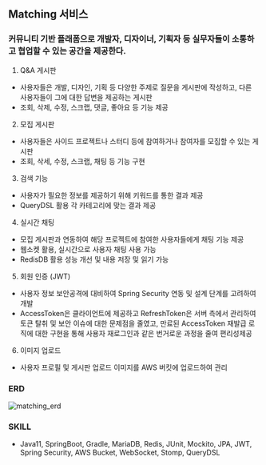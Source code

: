 ## Matching 서비스

### 커뮤니티 기반 플래폼으로 개발자, 디자이너, 기획자 등 실무자들이 소통하고 협업할 수 있는 공간을 제공한다.


1. Q&A 게시판
- 사용자들은 개발, 디자인, 기획 등 다양한 주제로 질문을 게시판에 작성하고, 다른 사용자들이 그에 대한 답변을 제공하는 게시판
- 조회, 삭제, 수정, 스크랩, 댓글, 좋아요 등 기능 제공

2. 모집 게시판
- 사용자들은 사이드 프로젝트나 스터디 등에 참여하거나 참여자를 모집할 수 있는 게시판
- 조회, 삭세, 수정, 스크랩, 채팅 등 기능 구현

3. 검색 기능
- 사용자가 필요한 정보를 제공하기 위해 키워드를 통한 결과 제공
- QueryDSL 활용 각 카테고리에 맞는 결과 제공

4. 실시간 채팅
- 모집 게시판과 연동하여 해당 프로젝트에 참여한 사용자들에게 채팅 기능 제공
- 웹소켓 활용, 실시간으로 사용자 채팅 사용 가능
- RedisDB 활용 성능 개선 및 내용 저장 및 읽기 가능

5. 회원 인증 (JWT)
- 사용자 정보 보안공격에 대비하여 Spring Security 연동 및 설계 단계를 고려하여 개발
- AccessToken은 클라이언트에 제공하고 RefreshToken은 서버 측에서 관리하여 토큰 탈취 및 보안 이슈에 대한 문제점을 줄였고, 만료된 AccessToken 재발급 로직에 대한 구현을 통해 사용자 재로그인과 같은 번거로운 과정을 줄여 편리성제공

6. 이미지 업로드
- 사용자 프로필 및 게시판 업로드 이미지를 AWS 버킷에 업로드하여 관리


### ERD
![matching_erd](https://github.com/0jo-gil/matching_backend/assets/74961404/da48fc99-14ad-4f67-938d-f0ba2bc5943e)

### SKILL
- Java11, SpringBoot, Gradle, MariaDB, Redis, JUnit, Mockito, JPA, JWT, Spring Security, AWS Bucket, WebSocket, Stomp, QueryDSL
